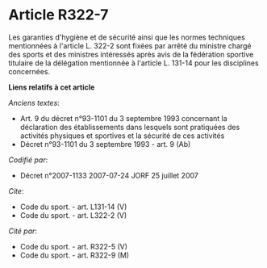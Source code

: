 # Article R322-7

Les garanties d'hygiène et de sécurité ainsi que les normes techniques mentionnées à l'article L. 322-2 sont fixées par
arrêté du ministre chargé des sports et des ministres intéressés après avis de la fédération sportive titulaire de la
délégation mentionnée à l'article L. 131-14 pour les disciplines concernées.

**Liens relatifs à cet article**

_Anciens textes_:

  - Art. 9 du décret n°93-1101 du 3 septembre 1993 concernant la déclaration des établissements dans lesquels sont pratiquées des activités physiques et sportives et la sécurité de ces activités
  - Décret n°93-1101 du 3 septembre 1993 - art. 9 (Ab)

_Codifié par_:

  - Décret n°2007-1133 2007-07-24 JORF 25 juillet 2007

_Cite_:

  - Code du sport. - art. L131-14 (V)
  - Code du sport. - art. L322-2 (V)

_Cité par_:

  - Code du sport. - art. R322-5 (V)
  - Code du sport. - art. R322-9 (M)
